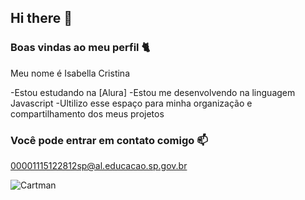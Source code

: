 ## Hi there 👋

### Boas vindas ao meu perfil 🐈

Meu nome é Isabella Cristina 

-Estou estudando na [Alura]
-Estou me desenvolvendo na linguagem Javascript 
-Ultilizo esse espaço para minha organização e compartilhamento dos meus projetos 

### Você pode entrar em contato comigo 📫
00001115122812sp@al.educacao.sp.gov.br

![Cartman ]()
